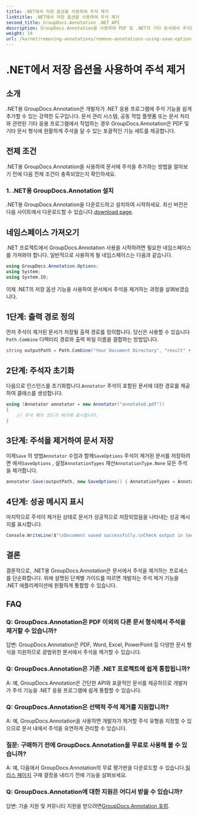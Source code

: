 ```yaml
---
title: .NET에서 저장 옵션을 사용하여 주석 제거
linktitle: .NET에서 저장 옵션을 사용하여 주석 제거
second_title: GroupDocs.Annotation .NET API
description: GroupDocs.Annotation을 사용하여 PDF 및 .NET의 기타 문서에서 주석을 제거하는 방법을 알아보세요. 코드 예제가 포함된 단계별 가이드입니다.
weight: 14
url: /ko/net/removing-annotations/remove-annotations-using-save-options/
---
```


# .NET에서 저장 옵션을 사용하여 주석 제거

## 소개

.NET용 GroupDocs.Annotation은 개발자가 .NET 응용 프로그램에 주석 기능을 쉽게 추가할 수 있는 강력한 도구입니다. 문서 관리 시스템, 공동 작업 플랫폼 또는 문서 처리와 관련된 기타 응용 프로그램에서 작업하는 경우 GroupDocs.Annotation은 PDF 및 기타 문서 형식에 원활하게 주석을 달 수 있는 포괄적인 기능 세트를 제공합니다.

## 전제 조건

.NET용 GroupDocs.Annotation을 사용하여 문서에 주석을 추가하는 방법을 알아보기 전에 다음 전제 조건이 충족되었는지 확인하세요.

### 1. .NET용 GroupDocs.Annotation 설치

 .NET용 GroupDocs.Annotation을 다운로드하고 설치하여 시작하세요. 최신 버전은 다음 사이트에서 다운로드할 수 있습니다.[download page](https://releases.groupdocs.com/annotation/net/).

## 네임스페이스 가져오기

.NET 프로젝트에서 GroupDocs.Annotation 사용을 시작하려면 필요한 네임스페이스를 가져와야 합니다. 일반적으로 사용하게 될 네임스페이스는 다음과 같습니다.

```csharp
using GroupDocs.Annotation.Options;
using System;
using System.IO;
```


이제 .NET의 저장 옵션 기능을 사용하여 문서에서 주석을 제거하는 과정을 살펴보겠습니다.

## 1단계: 출력 경로 정의

먼저 주석이 제거된 문서가 저장될 출력 경로를 정의합니다. 당신은 사용할 수 있습니다`Path.Combine` 디렉터리 경로와 출력 파일 이름을 결합하는 방법입니다.

```csharp
string outputPath = Path.Combine("Your Document Directory", "result" + Path.GetExtension("input.pdf"));
```

## 2단계: 주석자 초기화

 다음으로 인스턴스를 초기화합니다.`Annotator` 주석이 포함된 문서에 대한 경로를 제공하여 클래스를 생성합니다.

```csharp
using (Annotator annotator = new Annotator("annotated.pdf"))
{
    // 주석 제거 코드가 여기에 표시됩니다.
}
```

## 3단계: 주석을 제거하여 문서 저장

 이제`Save` 의 방법`Annotator` 수업과 함께`SaveOptions` 주석이 제거된 문서를 저장하려면 에서`SaveOptions` , 설정`AnnotationTypes` 재산`AnnotationType.None` 모든 주석을 제거합니다.

```csharp
annotator.Save(outputPath, new SaveOptions() { AnnotationTypes = AnnotationType.None });
```

## 4단계: 성공 메시지 표시

마지막으로 주석이 제거된 상태로 문서가 성공적으로 저장되었음을 나타내는 성공 메시지를 표시합니다.

```csharp
Console.WriteLine($"\nDocument saved successfully.\nCheck output in {outputPath}.");
```

## 결론

결론적으로, .NET용 GroupDocs.Annotation은 문서에서 주석을 제거하는 프로세스를 단순화합니다. 위에 설명된 단계별 가이드를 따르면 개발자는 주석 제거 기능을 .NET 애플리케이션에 원활하게 통합할 수 있습니다.

## FAQ

### Q: GroupDocs.Annotation은 PDF 이외의 다른 문서 형식에서 주석을 제거할 수 있습니까?

답변: GroupDocs.Annotation은 PDF, Word, Excel, PowerPoint 등 다양한 문서 형식을 지원하므로 광범위한 문서에서 주석을 제거할 수 있습니다.

### Q: GroupDocs.Annotation은 기존 .NET 프로젝트에 쉽게 통합됩니까?

A: 예, GroupDocs.Annotation은 간단한 API와 포괄적인 문서를 제공하므로 개발자가 주석 기능을 .NET 응용 프로그램에 쉽게 통합할 수 있습니다.

### Q: GroupDocs.Annotation은 선택적 주석 제거를 지원합니까?

A: 예, GroupDocs.Annotation을 사용하면 개발자가 제거할 주석 유형을 지정할 수 있으므로 문서 내에서 주석을 유연하게 관리할 수 있습니다.

### 질문: 구매하기 전에 GroupDocs.Annotation을 무료로 사용해 볼 수 있습니까?

 A: 예, 다음에서 GroupDocs.Annotation의 무료 평가판을 다운로드할 수 있습니다.[릴리스 페이지](https://releases.groupdocs.com/) 구매 결정을 내리기 전에 기능을 살펴보세요.

### Q: GroupDocs.Annotation에 대한 지원은 어디서 받을 수 있습니까?

 답변: 기술 지원 및 커뮤니티 지원을 받으려면[GroupDocs.Annotation 포럼](https://forum.groupdocs.com/c/annotation/10).